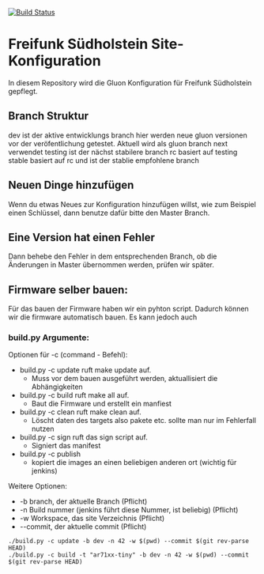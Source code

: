 [![Build Status](https://jenkins.grotax.de/buildStatus/icon?job=FFSH-Firmware)](https://jenkins.grotax.de/job/FFSH-Firmware/)

# Freifunk Südholstein Site-Konfiguration

In diesem Repository wird die Gluon Konfiguration für Freifunk Südholstein gepflegt.


## Branch Struktur

dev ist der aktive entwicklungs branch hier werden neue gluon versionen vor der veröfentlichung getestet. Aktuell wird als gluon branch next verwendet
testing ist der nächst stabilere branch
rc basiert auf testing
stable basiert auf rc und ist der stablie empfohlene branch

## Neuen Dinge hinzufügen

Wenn du etwas Neues zur Konfiguration hinzufügen willst, wie zum Beispiel einen Schlüssel, dann benutze dafür bitte den Master Branch.

## Eine Version hat einen Fehler

Dann behebe den Fehler in dem entsprechenden Branch, ob die Änderungen in Master übernommen werden, prüfen wir später.



## Firmware selber bauen:

Für das bauen der Firmware haben wir ein pyhton script. Dadurch können wir die firmware automatisch bauen. Es kann jedoch auch

### build.py Argumente:

Optionen für -c (command - Befehl):
- build.py -c update ruft make update auf.
    - Muss vor dem bauen ausgeführt werden, aktuallisiert die Abhängigkeiten
- build.py -c build ruft make all auf.
    - Baut die Firmware und erstellt ein manfiest
- build.py -c clean ruft make clean auf.
    - Löscht daten des targets also pakete etc. sollte man nur im Fehlerfall nutzen
- build.py -c sign ruft das sign script auf.
    - Signiert das manifest
- build.py -c publish
    - kopiert die images an einen beliebigen anderen ort (wichtig für jenkins)

Weitere Optionen:
- -b branch, der aktuelle Branch (Pflicht)
- -n Build nummer (jenkins führt diese Nummer, ist beliebig) (Pflicht)
- -w Workspace, das site Verzeichnis (Pflicht)
- --commit, der aktuelle commit (Pflicht)



```
./build.py -c update -b dev -n 42 -w $(pwd) --commit $(git rev-parse HEAD)
./build.py -c build -t "ar71xx-tiny" -b dev -n 42 -w $(pwd) --commit $(git rev-parse HEAD)
```
